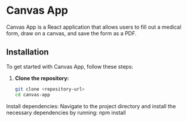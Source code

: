 # Canvas App

Canvas App is a React application that allows users to fill out a medical form, draw on a canvas, and save the form as a PDF.

## Installation

To get started with Canvas App, follow these steps:

1. **Clone the repository:**
   ```bash
   git clone <repository-url>
   cd canvas-app
Install dependencies:
Navigate to the project directory and install the necessary dependencies by running:
npm install
